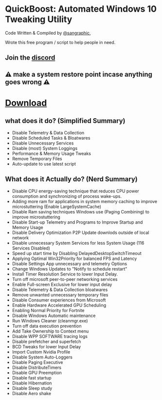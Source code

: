 # QuickBoost: Automated Windows 10 Tweaking Utility

Code Written & Compiled by [@sangraphic](https://twitter.com/sangraphic),

Wrote this free program / script to help people in need.

## Join the [discord](https://discord.gg/aDCPgx9n86)

## ⚠ make a system restore point incase anything goes wrong ⚠

# [Download](https://github.com/SanGraphic/QuickBoost/releases)

## what does it do? (Simplified Summary)

- Disable Telemetry & Data Collection
- Disable Scheduled Tasks & Bloatwares
- Disable Unnecessary Services
- Disable (most) System Loggings
- Performance & Memory Usage Tweaks
- Remove Temporary Files
- Auto-update to use latest script 

## What does it Actually do? (Nerd Summary)
- Disable CPU energy-saving technique that reduces CPU power consumption and synchronizing of process wake-ups.
- Adding more ram for applications in system memory caching to improve microstuttering (Enable LargeSystemCache)
- Disable Ram saving techniques Windows use (Paging Combining) to improve microstuttering
- Disable Start-up Telemetry and Programs to Improve Startup and Memory Usage
- Disable Delivery Optimization P2P Update downlods outside of local network
- Disable unnecessary System Services for less System Usage (116 Services Disabled)
- Speed up start time by Disabling DelayedDesktopSwitchTimeout
- Applying Optimal Win32Priority for balanced FPS and Latency
- Disable Settings App unnecessary and telemetry Options
- Change Windows Updates to "Notify to schedule restart"
- Install Timer Resolution Service to lower Input Delay.
- Turn off microsoft peer-to-peer networking services
- Enable Full-screen Exclusive for lower input delay
- Disable Telemetry & Data Collection bloatwares
- Remove unwanted unnecessary temporary files
- Disable Consumer experiences from Microsoft
- Enable Hardware Accelerated GPU Scheduling
- Enabling Normal Priority for Fortnite
- Disable Windows Automatic maintenance
- Run Windows Cleaner  (cleanmgr.exe)
- Turn off data execution prevention
- Add Take Ownership to Context menu
- Disable WPP SOFTWARE tracing logs
- Disable prefetcher and superfetch
- BCD Tweaks for lower Input Delay
- Import Custom Nvidia Profile
- Disable System Auto-Loggers 
- Disable Paging Executive
- Disable DistributeTimers
- Disable GPU Preemption
- Disable fast startup
- Disable Hibernation
- Disable Sleep study
- Disable Aero shake












